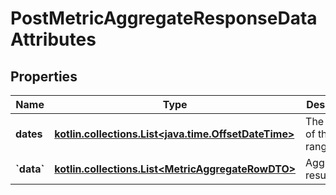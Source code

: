 
# PostMetricAggregateResponseDataAttributes

## Properties
| Name | Type | Description | Notes |
| ------------ | ------------- | ------------- | ------------- |
| **dates** | [**kotlin.collections.List&lt;java.time.OffsetDateTime&gt;**](java.time.OffsetDateTime.md) | The dates of the query range |  |
| **&#x60;data&#x60;** | [**kotlin.collections.List&lt;MetricAggregateRowDTO&gt;**](MetricAggregateRowDTO.md) | Aggregation result data |  |



